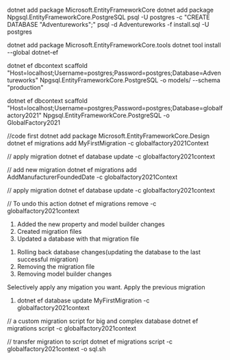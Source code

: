 dotnet add package Microsoft.EntityFrameworkCore
dotnet add package Npgsql.EntityFrameworkCore.PostgreSQL
psql -U postgres -c "CREATE DATABASE \"Adventureworks\";"
psql -d Adventureworks -f install.sql -U postgres

dotnet add package Microsoft.EntityFrameworkCore.tools
dotnet tool install --global dotnet-ef

dotnet ef dbcontext scaffold "Host=localhost;Username=postgres;Password=postgres;Database=Adventureworks" Npgsql.EntityFrameworkCore.PostgreSQL -o models/ --schema "production"

dotnet ef dbcontext scaffold "Host=localhost;Username=postgres;Password=postgres;Database=globalfactory2021" Npgsql.EntityFrameworkCore.PostgreSQL -o GlobalFactory2021

//code first 
dotnet add package Microsoft.EntityFrameworkCore.Design
dotnet ef migrations add MyFirstMigration -c globalfactory2021Context

// apply migration
dotnet ef database update -c globalfactory2021context

// add new migration
dotnet ef migrations add AddManufacturerFoundedDate -c globalfactory2021Context

// apply migration
dotnet ef database update -c globalfactory2021context

// To undo this action
dotnet ef migrations remove -c globalfactory2021context


<!-- Migration Steps -->
1. Added the new property and model builder changes
2. Created migration files
3. Updated a database with that migration file

<!-- Undo migration steps -->
1. Rolling back database changes(updating the database to the last successful migration)
2. Removing the migration file
3. Removing model builder changes

Selectively apply any migation you want.
Apply the previous migration
1. dotnet ef database update MyFirstMigration -c globalfactory2021context


// a custom migration script for big and complex database
dotnet ef migrations script -c globalfactory2021context

// transfer migration to script
dotnet ef migrations script -c globalfactory2021context -o sql.sh





